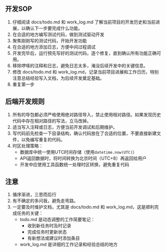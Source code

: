 ## 开发SOP

1. 仔细阅读 docs/todo.md 和 work_log.md 了解当前项目的开发历史和当前进展，以确认下一步要完成什么功能。
2. 在合适的地方编写测试代码，做到测试驱动开发
3. 聚焦刚刚写的测试代码，开始开发功能
4. 在合适的地方添加日志，方便中间过程调试
5. 开发完毕后，运行预先写好的测试代码，逐个修复，直到确认所有功能正确可用。
6. 移除啰嗦的注释和日志，避免日志太多，淹没后续开发中的关键信息。
6. 修改 docs/todo.md 和 work_log.md，记录当前项目进展和工作日历，特别注意总结经验写入文档，为后续开发奠定基础。
7. 重复第一步

## 后端开发规则
1. 所有的导包都必须严格使用绝对路径导入，禁止使用相对路径。如果发现历史代码中存在相对路径的写法，立马改掉。
2. 适当写入注释或日志，方便当前开发调试和后期维护。
3. 写代码前先检查一下目录结构，确认代码放在了合适的位置，不要直接新建文件，以免编写重复的代码。
4. 时区处理策略：
   - 数据库中统一使用UTC时间存储（使用`datetime.now(UTC)`）
   - API返回数据时，将时间转换为北京时间（UTC+8）再返回给用户
   - 开发中应使用工具函数统一处理时区转换，避免重复代码

## 注意
1. 循序渐进，三思而后行
2. 有不确定的多问我，避免走弯路。
3. 一定要及时维护文档，尤其是 docs/todo.md 和 work_log.md，这是顺利完成任务的关键：
   - todo.md 是动态调整的工作简要笔记：
     - 收到新任务时及时记录
     - 完成任务时更新状态
     - 有新想法或建议时添加条目
   - work_log.md 是详细的工作记录和经验总结的地方
